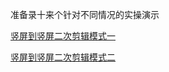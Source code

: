 
准备录十来个针对不同情况的实操演示

[竖屏到竖屏二次剪辑模式一](https://www.bilibili.com/video/BV1HC4y1t7NH/)

[竖屏到竖屏二次剪辑模式二](https://www.bilibili.com/video/BV14a4y177Np/)
